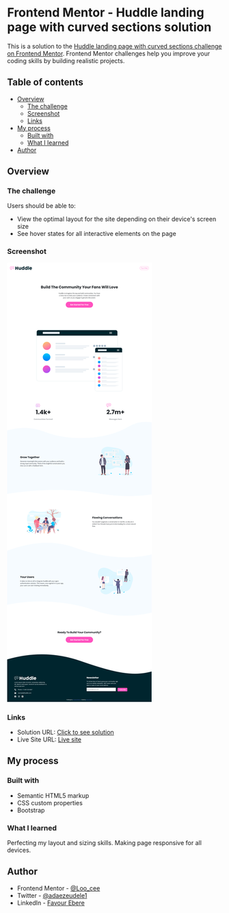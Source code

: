 # Frontend Mentor - Huddle landing page with curved sections solution

This is a solution to the [Huddle landing page with curved sections challenge on Frontend Mentor](https://www.frontendmentor.io/challenges/huddle-landing-page-with-curved-sections-5ca5ecd01e82137ec91a50f2). Frontend Mentor challenges help you improve your coding skills by building realistic projects. 

## Table of contents

- [Overview](#overview)
  - [The challenge](#the-challenge)
  - [Screenshot](#screenshot)
  - [Links](#links)
- [My process](#my-process)
  - [Built with](#built-with)
  - [What I learned](#what-i-learned)
- [Author](#author)


## Overview

### The challenge

Users should be able to:

- View the optimal layout for the site depending on their device's screen size
- See hover states for all interactive elements on the page

### Screenshot

![/images/huddleScreenshot.png](/images/huddleScreenshot.png)

### Links

- Solution URL: [Click to see solution](https://www.frontendmentor.io/solutions/huddle-landing-page-with-curved-sections-using-bootstrap-_zmQRqHiPb)
- Live Site URL: [Live site](https://loocee.github.io/Huddle-landing-page/)

## My process

### Built with

- Semantic HTML5 markup
- CSS custom properties
- Bootstrap

### What I learned

Perfecting my layout and sizing skills. Making page responsive for all devices.

## Author

<!-- - Website - [Add your name here](https://www.your-site.com) -->
- Frontend Mentor - [@Loo_cee](https://www.frontendmentor.io/profile/Loocee)
- Twitter - [@adaezeudele1](https://www.twitter.com/adaezeudele1?s=09)
- LinkedIn - [Favour Ebere](https://www.linkedin.com/in/favour-ebere-79a171231)

